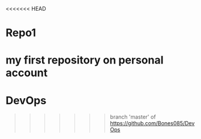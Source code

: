<<<<<<< HEAD
# Repo1
my first repository on personal account
=======
# DevOps
>>>>>>> branch 'master' of https://github.com/Bones085/DevOps
